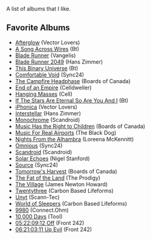 A list of albums that I like.

## Favorite Albums

- [Afterglow](https://amzn.to/2FdkCT9) (Vector Lovers)
- [A Song Across Wires](https://amzn.to/2Dy5FcJ) (Bt)
- [Blade Runner](https://amzn.to/2AYqHPh) (Vangelis)
- [Blade Runner 2049](https://amzn.to/2RLqd4L) (Hans Zimmer)
- [This Binary Universe](https://amzn.to/2RO8d9I) (Bt)
- [Comfortable Void](https://amzn.to/2Dx76It) (Sync24)
- [The Campfire Headphase](https://amzn.to/2FjQ8z1) (Boards of Canada)
- [End of an Empire](https://amzn.to/2RLoufN) (Celldweller)
- [Hanging Masses](https://amzn.to/2FgulZ8) (Cell)
- [If The Stars Are Eternal So Are You And I](https://amzn.to/2AYpVBR) (Bt)
- [iPhonica](https://amzn.to/2RLHeM4) (Vector Lovers)
- [Interstellar](https://amzn.to/2Dfm98E) (Hans Zimmer)
- [Monochrome](https://amzn.to/2OzHfRb) (Scandroid)
- [Music Has the Right to Children](https://amzn.to/2OFoCeG) (Boards of Canada)
- [Music For Real Airports](https://amzn.to/2RQ3uoc) (The Black Dog)
- [Nights From the Alhambra](https://amzn.to/2DymR22) (Loreena McKennitt)
- [Omnious](https://amzn.to/2FilI0h) (Sync24)
- [Scandroid](https://amzn.to/2AZ3xbO) (Scandroid)
- [Solar Echoes](https://amzn.to/2RQKciz) (Nigel Stanford)
- [Source](https://amzn.to/2DB5ddK) (Sync24)
- [Tomorrow's Harvest](https://amzn.to/2DyQCQk) (Boards of Canada)
- [The Fat of the Land](https://amzn.to/2ROUsYC) (The Prodigy)
- [The Village](https://amzn.to/2FfEFQZ) (James Newton Howard)
- [Twentythree](https://amzn.to/2AYDqSd) (Carbon Based Lifeforms)
- [Unyt](https://amzn.to/2Dexgie) (Scann-Tec)
- [World of Sleepers](https://amzn.to/2DzPSdH) (Carbon Based Lifeforms)
- [9980](https://amzn.to/2z2F1EW) (Connect.Ohm)
- [10,000 Days](https://amzn.to/2RQTc7n) (Tool)
- [05:22:09:12 Off](https://amzn.to/2DxXygp) (Front 242)
- [06:21:03:11 Up Evil](https://amzn.to/2ODcJG7) (Front 242)




